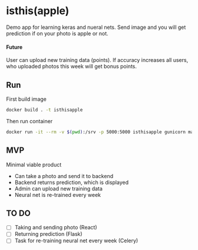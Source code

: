 # isthis(apple)

Demo app for learning keras and nueral nets. Send image and you will get prediction if on your photo is apple or not.

#### Future

User can upload new training data (points). If accuracy increases all users, who uploaded photos this week will get bonus points.

## Run

First build image

```bash
docker build . -t isthisapple
```

Then run container

```bash
docker run -it --rm -v $(pwd):/srv -p 5000:5000 isthisapple gunicorn main:app -b 0.0.0.0:5000
```

## MVP

Minimal viable product

- Can take a photo and send it to backend
- Backend returns prediction, which is displayed
- Admin can upload new training data
- Neural net is re-trained every week

## TO DO

- [ ] Taking and sending photo (React)
- [ ] Returning prediction (Flask)
- [ ] Task for re-training neural net every week (Celery)

